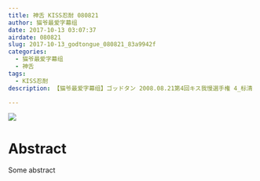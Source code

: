 ```yaml
---
title: 神舌 KISS忍耐 080821
author: 猫爷最爱字幕组
date: 2017-10-13 03:07:37
airdate: 080821
slug: 2017-10-13_godtongue_080821_83a9942f
categories:
  - 猫爷最爱字幕组
  - 神舌
tags:
  - KISS忍耐
description: 【猫爷最爱字幕组】ゴッドタン 2008.08.21第4回キス我慢選手権 4_标清

---
```

![](/img/gakki.jpg)
# Abstract
Some abstract
